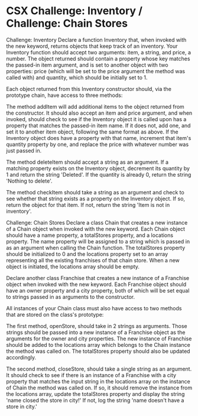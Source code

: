 # CSX Challenge: Inventory / Challenge: Chain Stores

Challenge: Inventory
Declare a function Inventory that, when invoked with the new keyword, returns objects that keep track of an inventory. Your Inventory function should accept two arguments: item, a string, and price, a number. The object returned should contain a property whose key matches the passed-in item argument, and is set to another object with two properties: price (which will be set to the price argument the method was called with) and quantity, which should be initially set to 1.

Each object returned from this Inventory constructor should, via the prototype chain, have access to three methods:

The method addItem will add additional items to the object returned from the constructor. It should also accept an item and price argument, and when invoked, should check to see if the Inventory object it is called upon has a property that matches the passed-in item name. If it does not, add one, and set it to another item object, following the same format as above. If the Inventory object does have a property with that name, increment that item's quantity property by one, and replace the price with whatever number was just passed in.

The method deleteItem should accept a string as an argument. If a matching property exists on the Inventory object, decrement its quantity by 1 and return the string 'Deleted'. If the quantity is already 0, return the string 'Nothing to delete'.

The method checkItem should take a string as an argument and check to see whether that string exists as a property on the Inventory object. If so, return the object for that item. If not, return the string 'Item is not in inventory'.


Challenge: Chain Stores
Declare a class Chain that creates a new instance of a Chain object when invoked with the new keyword. Each Chain object should have a name property, a totalStores property, and a locations property. The name property will be assigned to a string which is passed in as an argument when calling the Chain function. The totalStores property should be initialized to 0 and the locations property set to an array representing all the existing franchises of that chain store. When a new object is initiated, the locations array should be empty.

Declare another class Franchise that creates a new instance of a Franchise object when invoked with the new keyword. Each Franchise object should have an owner property and a city property, both of which will be set equal to strings passed in as arguments to the constructor.

All instances of your Chain class must also have access to two methods that are stored on the class's prototype:

The first method, openStore, should take in 2 strings as arguments. Those strings should be passed into a new instance of a Franchise object as the arguments for the owner and city properties. The new instance of Franchise should be added to the locations array which belongs to the Chain instance the method was called on. The totalStores property should also be updated accordingly.

The second method, closeStore, should take a single string as an argument. It should check to see if there is an instance of a Franchise with a city property that matches the input string in the locations array on the instance of Chain the method was called on. If so, it should remove the instance from the locations array, update the totalStores property and display the string 'name closed the store in city!' If not, log the string 'name doesn't have a store in city.'
